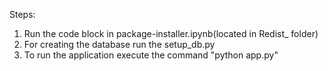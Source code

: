Steps:
1. Run the code block in package-installer.ipynb(located in Redist_ folder)
2. For creating the database run the setup_db.py
3. To run the application execute the command "python app.py"
